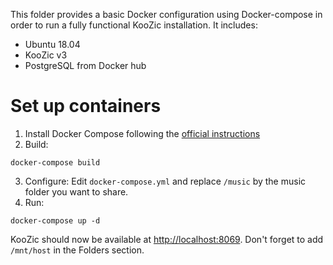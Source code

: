 This folder provides a basic Docker configuration using Docker-compose in order to run a fully
functional KooZic installation. It includes:
- Ubuntu 18.04
- KooZic v3
- PostgreSQL from Docker hub

# Set up containers

1. Install Docker Compose following the
[official instructions](https://docs.docker.com/compose/)
2. Build:
```
docker-compose build
```
3. Configure:
Edit `docker-compose.yml` and replace `/music` by the music folder you want to share.
4. Run:
```
docker-compose up -d
```

KooZic should now be available at [http://localhost:8069](http://localhost:8069).
Don't forget to add `/mnt/host` in the Folders section.
